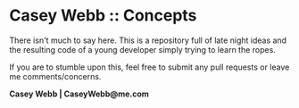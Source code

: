 # Casey Webb :: Concepts

There isn't much to say here. This is a repository full of late night ideas and the resulting code of a young developer simply trying to learn the ropes.

If you are to stumble upon this, feel free to submit any pull requests or leave me comments/concerns.


__Casey Webb | CaseyWebb@me.com__
